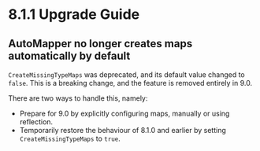 # 8.1.1 Upgrade Guide

## AutoMapper no longer creates maps automatically by default

`CreateMissingTypeMaps` was deprecated, and its default value changed to `false`. This is a breaking change, and the feature is removed entirely in 9.0.

There are two ways to handle this, namely:

- Prepare for 9.0 by explicitly configuring maps, manually or using reflection.
- Temporarily restore the behaviour of 8.1.0 and earlier by setting `CreateMissingTypeMaps` to `true`.
